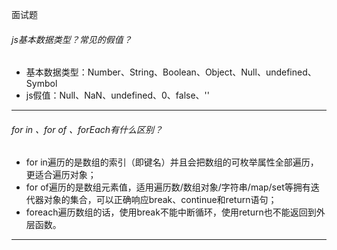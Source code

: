 面试题

###### js基本数据类型？常见的假值？
- 基本数据类型：Number、String、Boolean、Object、Null、undefined、Symbol
- js假值：Null、NaN、undefined、0、false、''

********************
###### for in 、for of 、forEach有什么区别？
- for in遍历的是数组的索引（即键名）并且会把数组的可枚举属性全部遍历，更适合遍历对象；
- for of遍历的是数组元素值，适用遍历数/数组对象/字符串/map/set等拥有迭代器对象的集合，可以正确响应break、continue和return语句；
- foreach遍历数组的话，使用break不能中断循环，使用return也不能返回到外层函数。

********************
